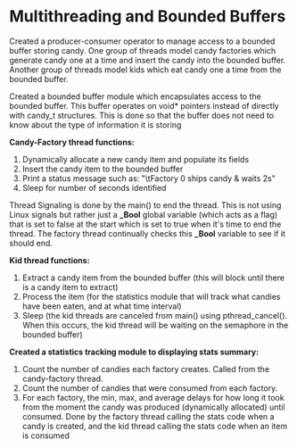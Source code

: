 # Multithreading and Bounded Buffers

Created a producer-consumer operator to manage access to a bounded buffer storing candy. One group of threads model candy factories 
which generate candy one at a time and insert the candy into the bounded buffer. Another group of threads model kids which eat 
candy one a time from the bounded buffer.

Created a bounded buffer module which encapsulates access to the bounded buffer. This buffer operates on void* pointers instead of directly with candy_t structures. This is done so that the buffer does not need to know about the type of information it is storing

**Candy-Factory thread functions:**
1. Dynamically allocate a new candy item and populate its fields
2. Insert the candy item to the bounded buffer
2. Print a status message such as: "\tFactory 0 ships candy & waits 2s"
3. Sleep for number of seconds identified 

Thread Signaling is done by the main() to end the thread. This is not using Linux signals but rather just a **_Bool** global variable (which acts as a flag) that is set to false at the start which is set to true when it's time to end the thread. The factory thread continually checks this **_Bool** variable to see if it should end.

**Kid thread functions:**
1. Extract a candy item from the bounded buffer (this will block until there is a candy item to extract)
2. Process the item (for the statistics module that will track what candies have been eaten, and at what time interval)
3. Sleep (the kid threads are canceled from main() using pthread_cancel(). When this occurs, the kid thread will be waiting on the semaphore in the bounded buffer)

**Created a statistics tracking module to displaying stats summary:**
1. Count the number of candies each factory creates. Called from the candy-factory thread.
2. Count the number of candies that were consumed from each factory.
3. For each factory, the min, max, and average delays for how long it took from the moment the candy was
produced (dynamically allocated) until consumed. Done by the factory thread calling the stats code when a candy is created, and the kid thread calling the stats code when an item is consumed
